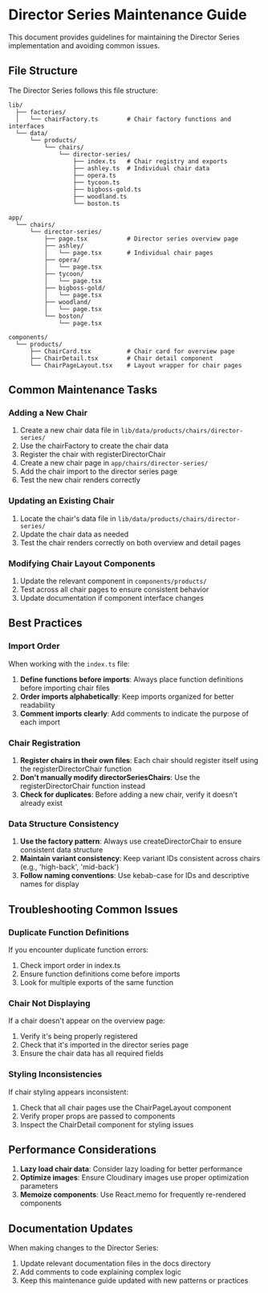 # Director Series Maintenance Guide

This document provides guidelines for maintaining the Director Series implementation and avoiding common issues.

## File Structure

The Director Series follows this file structure:

```
lib/
  ├── factories/
  │   └── chairFactory.ts        # Chair factory functions and interfaces
  └── data/
      └── products/
          └── chairs/
              └── director-series/
                  ├── index.ts   # Chair registry and exports
                  ├── ashley.ts  # Individual chair data
                  ├── opera.ts
                  ├── tycoon.ts
                  ├── bigboss-gold.ts
                  ├── woodland.ts
                  └── boston.ts

app/
  └── chairs/
      └── director-series/
          ├── page.tsx           # Director series overview page
          ├── ashley/
          │   └── page.tsx       # Individual chair pages
          ├── opera/
          │   └── page.tsx
          ├── tycoon/
          │   └── page.tsx
          ├── bigboss-gold/
          │   └── page.tsx
          ├── woodland/
          │   └── page.tsx
          └── boston/
              └── page.tsx

components/
  └── products/
      ├── ChairCard.tsx          # Chair card for overview page
      ├── ChairDetail.tsx        # Chair detail component
      └── ChairPageLayout.tsx    # Layout wrapper for chair pages
```

## Common Maintenance Tasks

### Adding a New Chair

1. Create a new chair data file in `lib/data/products/chairs/director-series/`
2. Use the chairFactory to create the chair data
3. Register the chair with registerDirectorChair
4. Create a new chair page in `app/chairs/director-series/`
5. Add the chair import to the director series page
6. Test the new chair renders correctly

### Updating an Existing Chair

1. Locate the chair's data file in `lib/data/products/chairs/director-series/`
2. Update the chair data as needed
3. Test the chair renders correctly on both overview and detail pages

### Modifying Chair Layout Components

1. Update the relevant component in `components/products/`
2. Test across all chair pages to ensure consistent behavior
3. Update documentation if component interface changes

## Best Practices

### Import Order

When working with the `index.ts` file:

1. **Define functions before imports**: Always place function definitions before importing chair files
2. **Order imports alphabetically**: Keep imports organized for better readability
3. **Comment imports clearly**: Add comments to indicate the purpose of each import

### Chair Registration

1. **Register chairs in their own files**: Each chair should register itself using the registerDirectorChair function
2. **Don't manually modify directorSeriesChairs**: Use the registerDirectorChair function instead
3. **Check for duplicates**: Before adding a new chair, verify it doesn't already exist

### Data Structure Consistency

1. **Use the factory pattern**: Always use createDirectorChair to ensure consistent data structure
2. **Maintain variant consistency**: Keep variant IDs consistent across chairs (e.g., 'high-back', 'mid-back')
3. **Follow naming conventions**: Use kebab-case for IDs and descriptive names for display

## Troubleshooting Common Issues

### Duplicate Function Definitions

If you encounter duplicate function errors:

1. Check import order in index.ts
2. Ensure function definitions come before imports
3. Look for multiple exports of the same function

### Chair Not Displaying

If a chair doesn't appear on the overview page:

1. Verify it's being properly registered
2. Check that it's imported in the director series page
3. Ensure the chair data has all required fields

### Styling Inconsistencies

If chair styling appears inconsistent:

1. Check that all chair pages use the ChairPageLayout component
2. Verify proper props are passed to components
3. Inspect the ChairDetail component for styling issues

## Performance Considerations

1. **Lazy load chair data**: Consider lazy loading for better performance
2. **Optimize images**: Ensure Cloudinary images use proper optimization parameters
3. **Memoize components**: Use React.memo for frequently re-rendered components

## Documentation Updates

When making changes to the Director Series:

1. Update relevant documentation files in the docs directory
2. Add comments to code explaining complex logic
3. Keep this maintenance guide updated with new patterns or practices